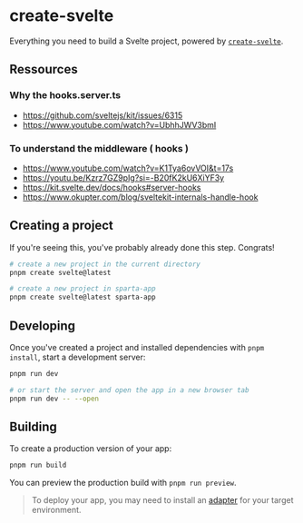 # create-svelte

Everything you need to build a Svelte project, powered by [`create-svelte`](https://github.com/sveltejs/kit/tree/master/packages/create-svelte).


## Ressources
### Why the hooks.server.ts
- https://github.com/sveltejs/kit/issues/6315
- https://www.youtube.com/watch?v=UbhhJWV3bmI

### To understand the middleware ( hooks )
- https://www.youtube.com/watch?v=K1Tya6ovVOI&t=17s
- https://youtu.be/Kzrz7GZ9pIg?si=-B20fK2kU6XiYF3y
- https://kit.svelte.dev/docs/hooks#server-hooks
- https://www.okupter.com/blog/sveltekit-internals-handle-hook

## Creating a project

If you're seeing this, you've probably already done this step. Congrats!

```bash
# create a new project in the current directory
pnpm create svelte@latest

# create a new project in sparta-app
pnpm create svelte@latest sparta-app
```

## Developing

Once you've created a project and installed dependencies with `pnpm install`, start a development server:

```bash
pnpm run dev

# or start the server and open the app in a new browser tab
pnpm run dev -- --open
```

## Building

To create a production version of your app:

```bash
pnpm run build
```

You can preview the production build with `pnpm run preview`.

> To deploy your app, you may need to install an [adapter](https://kit.svelte.dev/docs/adapters) for your target environment.
